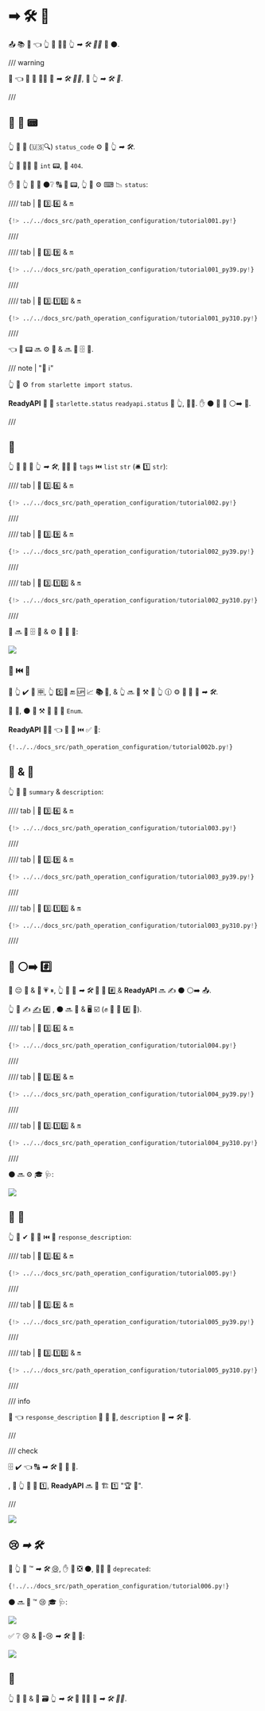 # ➡ 🛠️ 📳

📤 📚 🔢 👈 👆 💪 🚶‍♀️ 👆 _➡ 🛠️ 👨‍🎨_ 🔗 ⚫️.

/// warning

👀 👈 👫 🔢 🚶‍♀️ 🔗 _➡ 🛠️ 👨‍🎨_, 🚫 👆 _➡ 🛠️ 🔢_.

///

## 📨 👔 📟

👆 💪 🔬 (🇺🇸🔍) `status_code` ⚙️ 📨 👆 _➡ 🛠️_.

👆 💪 🚶‍♀️ 🔗 `int` 📟, 💖 `404`.

✋️ 🚥 👆 🚫 💭 ⚫️❔ 🔠 🔢 📟, 👆 💪 ⚙️ ⌨ 📉 `status`:

//// tab | 🐍 3️⃣.6️⃣ &amp; 🔛

```Python hl_lines="3  17"
{!> ../../docs_src/path_operation_configuration/tutorial001.py!}
```

////

//// tab | 🐍 3️⃣.9️⃣ &amp; 🔛

```Python hl_lines="3  17"
{!> ../../docs_src/path_operation_configuration/tutorial001_py39.py!}
```

////

//// tab | 🐍 3️⃣.1️⃣0️⃣ &amp; 🔛

```Python hl_lines="1  15"
{!> ../../docs_src/path_operation_configuration/tutorial001_py310.py!}
```

////

👈 👔 📟 🔜 ⚙️ 📨 &amp; 🔜 🚮 🗄 🔗.

/// note | "📡 ℹ"

👆 💪 ⚙️ `from starlette import status`.

**ReadyAPI** 🚚 🎏 `starlette.status` `readyapi.status` 🏪 👆, 👩‍💻. ✋️ ⚫️ 👟 🔗 ⚪️➡️ 💃.

///

## 🔖

👆 💪 🚮 🔖 👆 _➡ 🛠️_, 🚶‍♀️ 🔢 `tags` ⏮️ `list` `str` (🛎 1️⃣ `str`):

//// tab | 🐍 3️⃣.6️⃣ &amp; 🔛

```Python hl_lines="17  22  27"
{!> ../../docs_src/path_operation_configuration/tutorial002.py!}
```

////

//// tab | 🐍 3️⃣.9️⃣ &amp; 🔛

```Python hl_lines="17  22  27"
{!> ../../docs_src/path_operation_configuration/tutorial002_py39.py!}
```

////

//// tab | 🐍 3️⃣.1️⃣0️⃣ &amp; 🔛

```Python hl_lines="15  20  25"
{!> ../../docs_src/path_operation_configuration/tutorial002_py310.py!}
```

////

👫 🔜 🚮 🗄 🔗 &amp; ⚙️ 🏧 🧾 🔢:

<img src="/img/tutorial/path-operation-configuration/image01.png">

### 🔖 ⏮️ 🔢

🚥 👆 ✔️ 🦏 🈸, 👆 5️⃣📆 🔚 🆙 📈 **📚 🔖**, &amp; 👆 🔜 💚 ⚒ 💭 👆 🕧 ⚙️ **🎏 🔖** 🔗 _➡ 🛠️_.

👫 💼, ⚫️ 💪 ⚒ 🔑 🏪 🔖 `Enum`.

**ReadyAPI** 🐕‍🦺 👈 🎏 🌌 ⏮️ ✅ 🎻:

```Python hl_lines="1  8-10  13  18"
{!../../docs_src/path_operation_configuration/tutorial002b.py!}
```

## 📄 &amp; 📛

👆 💪 🚮 `summary` &amp; `description`:

//// tab | 🐍 3️⃣.6️⃣ &amp; 🔛

```Python hl_lines="20-21"
{!> ../../docs_src/path_operation_configuration/tutorial003.py!}
```

////

//// tab | 🐍 3️⃣.9️⃣ &amp; 🔛

```Python hl_lines="20-21"
{!> ../../docs_src/path_operation_configuration/tutorial003_py39.py!}
```

////

//// tab | 🐍 3️⃣.1️⃣0️⃣ &amp; 🔛

```Python hl_lines="18-19"
{!> ../../docs_src/path_operation_configuration/tutorial003_py310.py!}
```

////

## 📛 ⚪️➡️ #️⃣

📛 😑 📏 &amp; 📔 💗 ⏸, 👆 💪 📣 _➡ 🛠️_ 📛 🔢 <abbr title="a multi-line string as the first expression inside a function (not assigned to any variable) used for documentation"> #️⃣ </abbr> &amp; **ReadyAPI** 🔜 ✍ ⚫️ ⚪️➡️ 📤.

👆 💪 ✍ <a href="https://en.wikipedia.org/wiki/Markdown" class="external-link" target="_blank">✍</a> #️⃣ , ⚫️ 🔜 🔬 &amp; 🖥 ☑ (✊ 🔘 🏧 #️⃣ 📐).

//// tab | 🐍 3️⃣.6️⃣ &amp; 🔛

```Python hl_lines="19-27"
{!> ../../docs_src/path_operation_configuration/tutorial004.py!}
```

////

//// tab | 🐍 3️⃣.9️⃣ &amp; 🔛

```Python hl_lines="19-27"
{!> ../../docs_src/path_operation_configuration/tutorial004_py39.py!}
```

////

//// tab | 🐍 3️⃣.1️⃣0️⃣ &amp; 🔛

```Python hl_lines="17-25"
{!> ../../docs_src/path_operation_configuration/tutorial004_py310.py!}
```

////

⚫️ 🔜 ⚙️ 🎓 🩺:

<img src="/img/tutorial/path-operation-configuration/image02.png">

## 📨 📛

👆 💪 ✔ 📨 📛 ⏮️ 🔢 `response_description`:

//// tab | 🐍 3️⃣.6️⃣ &amp; 🔛

```Python hl_lines="21"
{!> ../../docs_src/path_operation_configuration/tutorial005.py!}
```

////

//// tab | 🐍 3️⃣.9️⃣ &amp; 🔛

```Python hl_lines="21"
{!> ../../docs_src/path_operation_configuration/tutorial005_py39.py!}
```

////

//// tab | 🐍 3️⃣.1️⃣0️⃣ &amp; 🔛

```Python hl_lines="19"
{!> ../../docs_src/path_operation_configuration/tutorial005_py310.py!}
```

////

/// info

👀 👈 `response_description` 🔗 🎯 📨, `description` 🔗 _➡ 🛠️_ 🏢.

///

/// check

🗄 ✔ 👈 🔠 _➡ 🛠️_ 🚚 📨 📛.

, 🚥 👆 🚫 🚚 1️⃣, **ReadyAPI** 🔜 🔁 🏗 1️⃣ "🏆 📨".

///

<img src="/img/tutorial/path-operation-configuration/image03.png">

## 😢 _➡ 🛠️_

🚥 👆 💪 ™ _➡ 🛠️_ <abbr title="obsolete, recommended not to use it">😢</abbr>, ✋️ 🍵 ❎ ⚫️, 🚶‍♀️ 🔢 `deprecated`:

```Python hl_lines="16"
{!../../docs_src/path_operation_configuration/tutorial006.py!}
```

⚫️ 🔜 🎯 ™ 😢 🎓 🩺:

<img src="/img/tutorial/path-operation-configuration/image04.png">

✅ ❔ 😢 &amp; 🚫-😢 _➡ 🛠️_ 👀 💖:

<img src="/img/tutorial/path-operation-configuration/image05.png">

## 🌃

👆 💪 🔗 &amp; 🚮 🗃 👆 _➡ 🛠️_ 💪 🚶‍♀️ 🔢 _➡ 🛠️ 👨‍🎨_.
